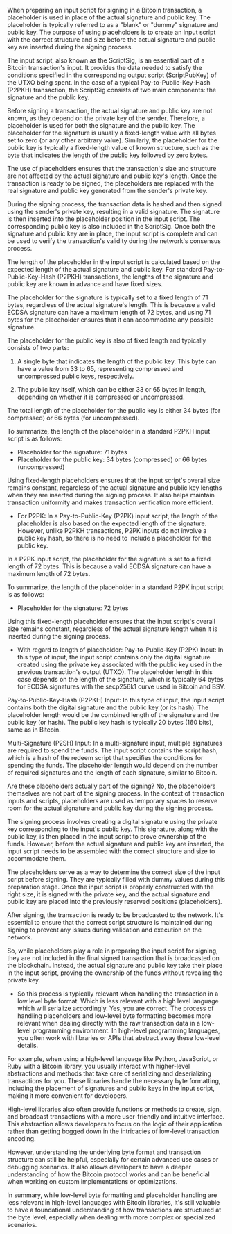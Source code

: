 When preparing an input script for signing in a Bitcoin transaction, a placeholder is used in place of the actual signature and public key. The placeholder is typically referred to as a "blank" or "dummy" signature and public key. The purpose of using placeholders is to create an input script with the correct structure and size before the actual signature and public key are inserted during the signing process.

The input script, also known as the ScriptSig, is an essential part of a Bitcoin transaction's input. It provides the data needed to satisfy the conditions specified in the corresponding output script (ScriptPubKey) of the UTXO being spent. In the case of a typical Pay-to-Public-Key-Hash (P2PKH) transaction, the ScriptSig consists of two main components: the signature and the public key.

Before signing a transaction, the actual signature and public key are not known, as they depend on the private key of the sender. Therefore, a placeholder is used for both the signature and the public key. The placeholder for the signature is usually a fixed-length value with all bytes set to zero (or any other arbitrary value). Similarly, the placeholder for the public key is typically a fixed-length value of known structure, such as the byte that indicates the length of the public key followed by zero bytes.

The use of placeholders ensures that the transaction's size and structure are not affected by the actual signature and public key's length. Once the transaction is ready to be signed, the placeholders are replaced with the real signature and public key generated from the sender's private key.

During the signing process, the transaction data is hashed and then signed using the sender's private key, resulting in a valid signature. The signature is then inserted into the placeholder position in the input script. The corresponding public key is also included in the ScriptSig. Once both the signature and public key are in place, the input script is complete and can be used to verify the transaction's validity during the network's consensus process.

The length of the placeholder in the input script is calculated based on the expected length of the actual signature and public key. For standard Pay-to-Public-Key-Hash (P2PKH) transactions, the lengths of the signature and public key are known in advance and have fixed sizes.

The placeholder for the signature is typically set to a fixed length of 71 bytes, regardless of the actual signature's length. This is because a valid ECDSA signature can have a maximum length of 72 bytes, and using 71 bytes for the placeholder ensures that it can accommodate any possible signature.

The placeholder for the public key is also of fixed length and typically consists of two parts:

1. A single byte that indicates the length of the public key. This byte can have a value from 33 to 65, representing compressed and uncompressed public keys, respectively.

2. The public key itself, which can be either 33 or 65 bytes in length, depending on whether it is compressed or uncompressed.

The total length of the placeholder for the public key is either 34 bytes (for compressed) or 66 bytes (for uncompressed).

To summarize, the length of the placeholder in a standard P2PKH input script is as follows:

- Placeholder for the signature: 71 bytes
- Placeholder for the public key: 34 bytes (compressed) or 66 bytes (uncompressed)

Using fixed-length placeholders ensures that the input script's overall size remains constant, regardless of the actual signature and public key lengths when they are inserted during the signing process. It also helps maintain transaction uniformity and makes transaction verification more efficient.

* For P2PK:
In a Pay-to-Public-Key (P2PK) input script, the length of the placeholder is also based on the expected length of the signature. However, unlike P2PKH transactions, P2PK inputs do not involve a public key hash, so there is no need to include a placeholder for the public key.

In a P2PK input script, the placeholder for the signature is set to a fixed length of 72 bytes. This is because a valid ECDSA signature can have a maximum length of 72 bytes.

To summarize, the length of the placeholder in a standard P2PK input script is as follows:

- Placeholder for the signature: 72 bytes

Using this fixed-length placeholder ensures that the input script's overall size remains constant, regardless of the actual signature length when it is inserted during the signing process.

* With regard to length of placeholder:
Pay-to-Public-Key (P2PK) Input: In this type of input, the input script contains only the digital signature created using the private key associated with the public key used in the previous transaction's output (UTXO). The placeholder length in this case depends on the length of the signature, which is typically 64 bytes for ECDSA signatures with the secp256k1 curve used in Bitcoin and BSV.

Pay-to-Public-Key-Hash (P2PKH) Input: In this type of input, the input script contains both the digital signature and the public key (or its hash). The placeholder length would be the combined length of the signature and the public key (or hash). The public key hash is typically 20 bytes (160 bits), same as in Bitcoin.

Multi-Signature (P2SH) Input: In a multi-signature input, multiple signatures are required to spend the funds. The input script contains the script hash, which is a hash of the redeem script that specifies the conditions for spending the funds. The placeholder length would depend on the number of required signatures and the length of each signature, similar to Bitcoin.

Are these placeholders actually part of the signing?
No, the placeholders themselves are not part of the signing process. In the context of transaction inputs and scripts, placeholders are used as temporary spaces to reserve room for the actual signature and public key during the signing process.

The signing process involves creating a digital signature using the private key corresponding to the input's public key. This signature, along with the public key, is then placed in the input script to prove ownership of the funds. However, before the actual signature and public key are inserted, the input script needs to be assembled with the correct structure and size to accommodate them.

The placeholders serve as a way to determine the correct size of the input script before signing. They are typically filled with dummy values during this preparation stage. Once the input script is properly constructed with the right size, it is signed with the private key, and the actual signature and public key are placed into the previously reserved positions (placeholders).

After signing, the transaction is ready to be broadcasted to the network. It's essential to ensure that the correct script structure is maintained during signing to prevent any issues during validation and execution on the network.

So, while placeholders play a role in preparing the input script for signing, they are not included in the final signed transaction that is broadcasted on the blockchain. Instead, the actual signature and public key take their place in the input script, proving the ownership of the funds without revealing the private key.

* So this process is typically relevant when handling the transaction in a low level byte format. Which is less relevant with a high level language which will serialize accordingly.
Yes, you are correct. The process of handling placeholders and low-level byte formatting becomes more relevant when dealing directly with the raw transaction data in a low-level programming environment. In high-level programming languages, you often work with libraries or APIs that abstract away these low-level details.

For example, when using a high-level language like Python, JavaScript, or Ruby with a Bitcoin library, you usually interact with higher-level abstractions and methods that take care of serializing and deserializing transactions for you. These libraries handle the necessary byte formatting, including the placement of signatures and public keys in the input script, making it more convenient for developers.

High-level libraries also often provide functions or methods to create, sign, and broadcast transactions with a more user-friendly and intuitive interface. This abstraction allows developers to focus on the logic of their application rather than getting bogged down in the intricacies of low-level transaction encoding.

However, understanding the underlying byte format and transaction structure can still be helpful, especially for certain advanced use cases or debugging scenarios. It also allows developers to have a deeper understanding of how the Bitcoin protocol works and can be beneficial when working on custom implementations or optimizations.

In summary, while low-level byte formatting and placeholder handling are less relevant in high-level languages with Bitcoin libraries, it's still valuable to have a foundational understanding of how transactions are structured at the byte level, especially when dealing with more complex or specialized scenarios.